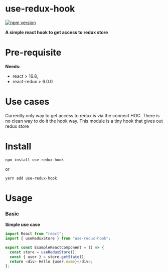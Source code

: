 # use-redux-hook

[![npm version](https://badge.fury.io/js/use-redux-hook.svg)](https://badge.fury.io/js/use-redux-hook)

**A simple react hook to get access to redux store**

# Pre-requisite

**Needs:**

- react > 16.8,
- react-redux > 6.0.0

# Use cases

Currently only way to get access to redux is via the connect HOC. There is no clean way to do it the hook way.
This module is a tiny hook that gives out redux store

# Install

```
npm install use-redux-hook
```

or

```
yarn add use-redux-hook
```

# Usage

### Basic

**Simple use case**

```js
import React from "react";
import { useReduxStore } from "use-redux-hook";

export const ExampleReactComponent = () => {
  const store = useReduxStore();
  const { user } = store.getState();
  return <div> Hello {user.name}</div>;
};
```
